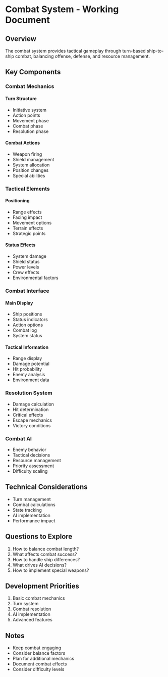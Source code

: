 # Combat System - Working Document

## Overview
The combat system provides tactical gameplay through turn-based ship-to-ship combat, balancing offense, defense, and resource management.

## Key Components

### Combat Mechanics
#### Turn Structure
- Initiative system
- Action points
- Movement phase
- Combat phase
- Resolution phase

#### Combat Actions
- Weapon firing
- Shield management
- System allocation
- Position changes
- Special abilities

### Tactical Elements
#### Positioning
- Range effects
- Facing impact
- Movement options
- Terrain effects
- Strategic points

#### Status Effects
- System damage
- Shield status
- Power levels
- Crew effects
- Environmental factors

### Combat Interface
#### Main Display
- Ship positions
- Status indicators
- Action options
- Combat log
- System status

#### Tactical Information
- Range display
- Damage potential
- Hit probability
- Enemy analysis
- Environment data

### Resolution System
- Damage calculation
- Hit determination
- Critical effects
- Escape mechanics
- Victory conditions

### Combat AI
- Enemy behavior
- Tactical decisions
- Resource management
- Priority assessment
- Difficulty scaling

## Technical Considerations
- Turn management
- Combat calculations
- State tracking
- AI implementation
- Performance impact

## Questions to Explore
1. How to balance combat length?
2. What affects combat success?
3. How to handle ship differences?
4. What drives AI decisions?
5. How to implement special weapons?

## Development Priorities
1. Basic combat mechanics
2. Turn system
3. Combat resolution
4. AI implementation
5. Advanced features

## Notes
- Keep combat engaging
- Consider balance factors
- Plan for additional mechanics
- Document combat effects
- Consider difficulty levels